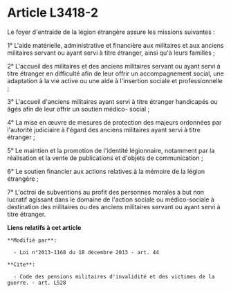 # Article L3418-2

Le foyer d'entraide de la légion étrangère assure les missions suivantes : 

1° L'aide matérielle, administrative et financière aux militaires et aux anciens militaires servant ou ayant servi à titre
étranger, ainsi qu'à leurs familles ; 

2° L'accueil des militaires et des anciens militaires servant ou ayant servi à titre étranger en difficulté afin de leur
offrir un accompagnement social, une adaptation à la vie active ou une aide à l'insertion sociale et professionnelle ; 

3° L'accueil d'anciens militaires ayant servi à titre étranger handicapés ou âgés afin de leur offrir un soutien médico-
social ; 

4° La mise en œuvre de mesures de protection des majeurs ordonnées par l'autorité judiciaire à l'égard des anciens militaires
ayant servi à titre étranger ; 

5° Le maintien et la promotion de l'identité légionnaire, notamment par la réalisation et la vente de publications et
d'objets de communication ; 

6° Le soutien financier aux actions relatives à la mémoire de la légion étrangère ; 

7° L'octroi de subventions au profit des personnes morales à but non lucratif agissant dans le domaine de l'action sociale ou
médico-sociale à destination des militaires ou des anciens militaires servant ou ayant servi à titre étranger.

**Liens relatifs à cet article**

	**Modifié par**:

	  - Loi n°2013-1168 du 18 décembre 2013 - art. 44

	**Cite**:

	  - Code des pensions militaires d'invalidité et des victimes de la guerre. - art. L528
